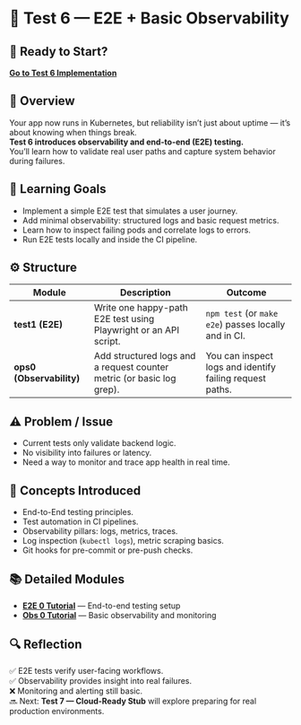 # 🧪 Test 6 — E2E + Basic Observability

## 🚀 Ready to Start?

**[Go to Test 6 Implementation](../../tests/test6-e2e-observability/README.md)**

## 🧠 Overview

Your app now runs in Kubernetes, but reliability isn’t just about uptime — it’s about knowing when things break.  
**Test 6 introduces observability and end-to-end (E2E) testing.**  
You’ll learn how to validate real user paths and capture system behavior during failures.

## 🎯 Learning Goals

- Implement a simple E2E test that simulates a user journey.
- Add minimal observability: structured logs and basic request metrics.
- Learn how to inspect failing pods and correlate logs to errors.
- Run E2E tests locally and inside the CI pipeline.

## ⚙️ Structure

| Module                   | Description                                                           | Outcome                                                  |
| ------------------------ | --------------------------------------------------------------------- | -------------------------------------------------------- |
| **test1 (E2E)**          | Write one happy-path E2E test using Playwright or an API script.      | `npm test` (or `make e2e`) passes locally and in CI.     |
| **ops0 (Observability)** | Add structured logs and a request counter metric (or basic log grep). | You can inspect logs and identify failing request paths. |

## ⚠️ Problem / Issue

- Current tests only validate backend logic.
- No visibility into failures or latency.
- Need a way to monitor and trace app health in real time.

## 📖 Concepts Introduced

- End-to-End testing principles.
- Test automation in CI pipelines.
- Observability pillars: logs, metrics, traces.
- Log inspection (`kubectl logs`), metric scraping basics.
- Git hooks for pre-commit or pre-push checks.

## 📚 Detailed Modules

- **[E2E 0 Tutorial](./e2e0.md)** — End-to-end testing setup
- **[Obs 0 Tutorial](./obs0.md)** — Basic observability and monitoring

## 🔍 Reflection

✅ E2E tests verify user-facing workflows.  
✅ Observability provides insight into real failures.  
❌ Monitoring and alerting still basic.  
🔜 Next: **Test 7 — Cloud-Ready Stub** will explore preparing for real production environments.
